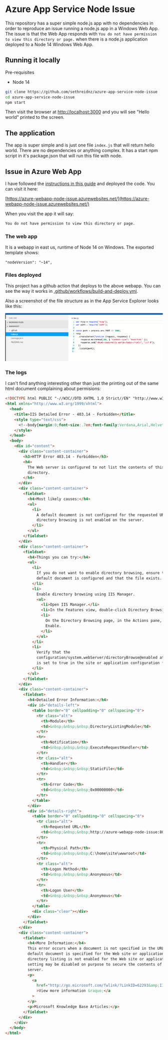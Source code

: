 # Azure App Service Node Issue

This repository has a super simple node.js app with no dependencies in order to reproduce an issue running a node.js app in a Windows Web App. The issue is that the Web App responds with `You do not have permission to view this directory or page.` when there is a node.js application deployed to a Node 14 Windows Web App.

## Running it locally

Pre-requisites

- Node 14

```bash
git clone https://github.com/sethreidnz/azure-app-service-node-issue
cd azure-app-service-node-issue
npm start
```

Then visit the browser at [http://localhost:3000](http://localhost:3000) and you will see "Hello world" printed to the screen.

## The application

The app is super simple and is just one file `index.js` that will return hello world. There are no dependencies or anything complex. It has a start npm script in it's package.json that will run this file with node.

## Issue in Azure Web App

I have followed the [instructions in this guide](https://docs.microsoft.com/en-us/azure/app-service/configure-language-nodejs?pivots=platform-windows) and deployed the code. You can visit it here:

[https://azure-webapp-node-issue.azurewebsites.net/](https://azure-webapp-node-issue.azurewebsites.net/)

When you visit the app it will say:

```bash
You do not have permission to view this directory or page.
```

### The web app

It is a webapp in east us, runtime of Node 14 on Windows. The exported template shows:

```
"nodeVersion": "~14",
```

### Files deployed

This project has a github action that deploys to the above webapp. You can see the way it works in [.github/workflows/build-and-deploy.yml](.github/workflows/build-and-deploy.yml).

Also a screenshot of the file structure as in the App Service Explorer looks like this:

![App Servie Editor Screenshot](images/AppServiceEditorView.png)

### The logs

I can't find anything interesting other than just the printing out of the same html document complaining about permisions:

```html
<!DOCTYPE html PUBLIC "-//W3C//DTD XHTML 1.0 Strict//EN" "http://www.w3.org/TR/xhtml1/DTD/xhtml1-strict.dtd">
<html xmlns="http://www.w3.org/1999/xhtml">
  <head>
    <title>IIS Detailed Error - 403.14 - Forbidden</title>
    <style type="text/css">
      <!--body{margin:0;font-size:.7em;font-family:Verdana,Arial,Helvetica,sans-serif;}code{margin:0;color:#006600;font-size:1.1em;font-weight:bold;}.config_source code{font-size:.8em;color:#000000;}pre{margin:0;font-size:1.4em;word-wrap:break-word;}ul,ol{margin:10px 0 10px 5px;}ul.first,ol.first{margin-top:5px;}fieldset{padding:0 15px 10px 15px;word-break:break-all;}.summary-container fieldset{padding-bottom:5px;margin-top:4px;}legend.no-expand-all{padding:2px 15px 4px 10px;margin:0 0 0 -12px;}legend{color:#333333;;margin:4px 0 8px -12px;_margin-top:0px;font-weight:bold;font-size:1em;}a:link,a:visited{color:#007EFF;font-weight:bold;}a:hover{text-decoration:none;}h1{font-size:2.4em;margin:0;color:#FFF;}h2{font-size:1.7em;margin:0;color:#CC0000;}h3{font-size:1.4em;margin:10px 0 0 0;color:#CC0000;}h4{font-size:1.2em;margin:10px 0 5px 0;}#header{width:96%;margin:0 0 0 0;padding:6px 2% 6px 2%;font-family:"trebuchet MS",Verdana,sans-serif;color:#FFF;background-color:#5C87B2;}#content{margin:0 0 0 2%;position:relative;}.summary-container,.content-container{background:#FFF;width:96%;margin-top:8px;padding:10px;position:relative;}.content-container p{margin:0 0 10px 0;}#details-left{width:35%;float:left;margin-right:2%;}#details-right{width:63%;float:left;overflow:hidden;}#server_version{width:96%;_height:1px;min-height:1px;margin:0 0 5px 0;padding:11px 2% 8px 2%;color:#FFFFFF;background-color:#5A7FA5;border-bottom:1px solid #C1CFDD;border-top:1px solid #4A6C8E;font-weight:normal;font-size:1em;color:#FFF;text-align:right;}#server_version p{margin:5px 0;}table{margin:4px 0 4px 0;width:100%;border:none;}td,th{vertical-align:top;padding:3px 0;text-align:left;font-weight:normal;border:none;}th{width:30%;text-align:right;padding-right:2%;font-weight:bold;}thead th{background-color:#ebebeb;width:25%;}#details-right th{width:20%;}table tr.alt td,table tr.alt th{}.highlight-code{color:#CC0000;font-weight:bold;font-style:italic;}.clear{clear:both;}.preferred{padding:0 5px 2px 5px;font-weight:normal;background:#006633;color:#FFF;font-size:.8em;}-->
    </style>
  </head>
  <body>
    <div id="content">
      <div class="content-container">
        <h3>HTTP Error 403.14 - Forbidden</h3>
        <h4>
          The Web server is configured to not list the contents of this
          directory.
        </h4>
      </div>
      <div class="content-container">
        <fieldset>
          <h4>Most likely causes:</h4>
          <ul>
            <li>
              A default document is not configured for the requested URL, and
              directory browsing is not enabled on the server.
            </li>
          </ul>
        </fieldset>
      </div>
      <div class="content-container">
        <fieldset>
          <h4>Things you can try:</h4>
          <ul>
            <li>
              If you do not want to enable directory browsing, ensure that a
              default document is configured and that the file exists.
            </li>
            <li>
              Enable directory browsing using IIS Manager.
              <ol>
                <li>Open IIS Manager.</li>
                <li>In the Features view, double-click Directory Browsing.</li>
                <li>
                  On the Directory Browsing page, in the Actions pane, click
                  Enable.
                </li>
              </ol>
            </li>
            <li>
              Verify that the
              configuration/system.webServer/directoryBrowse@enabled attribute
              is set to true in the site or application configuration file.
            </li>
          </ul>
        </fieldset>
      </div>
      <div class="content-container">
        <fieldset>
          <h4>Detailed Error Information:</h4>
          <div id="details-left">
            <table border="0" cellpadding="0" cellspacing="0">
              <tr class="alt">
                <th>Module</th>
                <td>&nbsp;&nbsp;&nbsp;DirectoryListingModule</td>
              </tr>
              <tr>
                <th>Notification</th>
                <td>&nbsp;&nbsp;&nbsp;ExecuteRequestHandler</td>
              </tr>
              <tr class="alt">
                <th>Handler</th>
                <td>&nbsp;&nbsp;&nbsp;StaticFile</td>
              </tr>
              <tr>
                <th>Error Code</th>
                <td>&nbsp;&nbsp;&nbsp;0x00000000</td>
              </tr>
            </table>
          </div>
          <div id="details-right">
            <table border="0" cellpadding="0" cellspacing="0">
              <tr class="alt">
                <th>Requested URL</th>
                <td>&nbsp;&nbsp;&nbsp;http://azure-webapp-node-issue:80/</td>
              </tr>
              <tr>
                <th>Physical Path</th>
                <td>&nbsp;&nbsp;&nbsp;C:\home\site\wwwroot</td>
              </tr>
              <tr class="alt">
                <th>Logon Method</th>
                <td>&nbsp;&nbsp;&nbsp;Anonymous</td>
              </tr>
              <tr>
                <th>Logon User</th>
                <td>&nbsp;&nbsp;&nbsp;Anonymous</td>
              </tr>
            </table>
            <div class="clear"></div>
          </div>
        </fieldset>
      </div>
      <div class="content-container">
        <fieldset>
          <h4>More Information:</h4>
          This error occurs when a document is not specified in the URL, no
          default document is specified for the Web site or application, and
          directory listing is not enabled for the Web site or application. This
          setting may be disabled on purpose to secure the contents of the
          server.
          <p>
            <a
              href="http://go.microsoft.com/fwlink/?LinkID=62293&amp;IIS70Error=403,14,0x00000000,14393"
              >View more information &raquo;</a
            >
          </p>
          <p>Microsoft Knowledge Base Articles:</p>
        </fieldset>
      </div>
    </div>
  </body>
</html>
```
